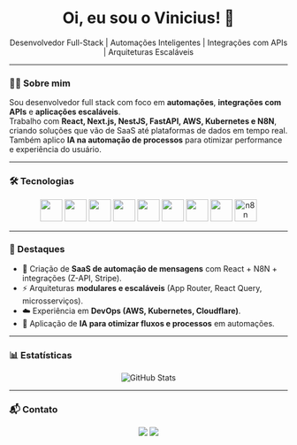 <h1 align="center">Oi, eu sou o Vinicius! 🚀</h1>

<p align="center">
  Desenvolvedor Full-Stack | Automações Inteligentes | Integrações com APIs | Arquiteturas Escaláveis
</p>

---

### 👨‍💻 Sobre mim
Sou desenvolvedor full stack com foco em **automações**, **integrações com APIs** e **aplicações escaláveis**.  
Trabalho com **React, Next.js, NestJS, FastAPI, AWS, Kubernetes e N8N**, criando soluções que vão de SaaS até plataformas de dados em tempo real.  
Também aplico **IA na automação de processos** para otimizar performance e experiência do usuário.  

---

### 🛠️ Tecnologias
<p align="center">
  <img src="https://cdn.jsdelivr.net/gh/devicons/devicon/icons/react/react-original.svg" width="40" height="40"/>
  <img src="https://cdn.jsdelivr.net/gh/devicons/devicon/icons/nextjs/nextjs-original.svg" width="40" height="40"/>
  <img src="https://cdn.jsdelivr.net/gh/devicons/devicon/icons/typescript/typescript-original.svg" width="40" height="40"/>
  <img src="https://cdn.jsdelivr.net/gh/devicons/devicon/icons/nestjs/nestjs-plain.svg" width="40" height="40"/>
  <img src="https://cdn.jsdelivr.net/gh/devicons/devicon/icons/fastapi/fastapi-original.svg" width="40" height="40"/>
  <img src="https://cdn.jsdelivr.net/gh/devicons/devicon/icons/python/python-original.svg" width="40" height="40"/>
  <img src="https://cdn.jsdelivr.net/gh/devicons/devicon/icons/amazonwebservices/amazonwebservices-original.svg" width="40" height="40"/>
  <img src="https://cdn.jsdelivr.net/gh/devicons/devicon/icons/kubernetes/kubernetes-plain.svg" width="40" height="40"/>
  <img src="https://avatars.githubusercontent.com/u/45487711?s=200&v=4" width="40" height="40" alt="n8n"/>
</p>

---

### 🚀 Destaques
- 🔧 Criação de **SaaS de automação de mensagens** com React + N8N + integrações (Z-API, Stripe).  
- ⚡ Arquiteturas **modulares e escaláveis** (App Router, React Query, microsserviços).  
- ☁️ Experiência em **DevOps (AWS, Kubernetes, Cloudflare)**.  
- 🤖 Aplicação de **IA para otimizar fluxos e processos** em automações.  

---

### 📊 Estatísticas
<p align="center">
  <img src="https://github-readme-stats.vercel.app/api?username=nevesiniv&show_icons=true&theme=dracula" alt="GitHub Stats"/>
</p>

---

### 📬 Contato
<p align="center">
  <a href="https://linkedin.com/in/seuuser"><img src="https://img.shields.io/badge/-LinkedIn-%230077B5?style=for-the-badge&logo=linkedin&logoColor=white"/></a>
  <a href="mailto:email@exemplo.com"><img src="https://img.shields.io/badge/Gmail-D14836?style=for-the-badge&logo=gmail&logoColor=white"/></a>
</p>
